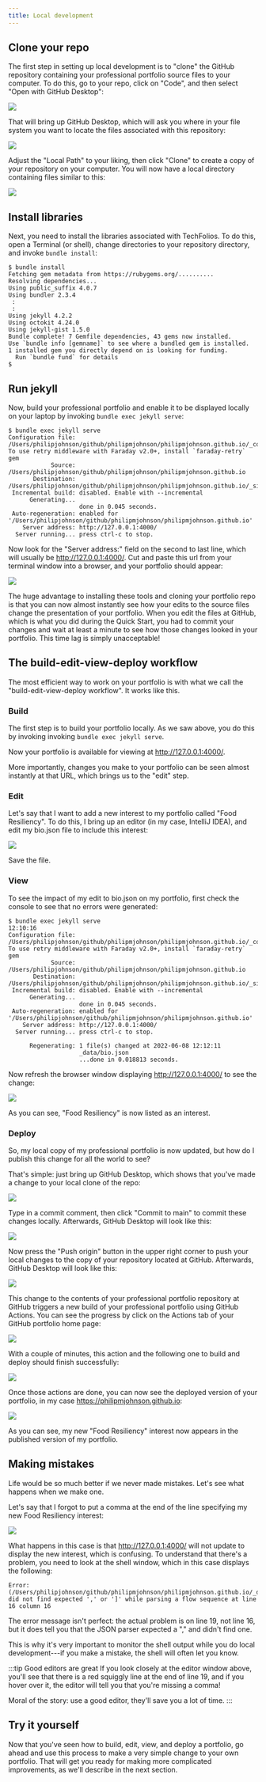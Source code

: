 ```yaml
---
title: Local development
---
```


## Clone your repo

The first step in setting up local development is to "clone" the GitHub repository containing your professional portfolio source files to your computer. To do this, go to your repo, click on "Code", and then select "Open with GitHub Desktop":

![](/img/user-guide/portfolio-download-desktop.png)


That will bring up GitHub Desktop, which will ask you where in your file system you want to locate the files associated with this repository:

![](/img/user-guide/desktop-clone-dialog.png)


Adjust the "Local Path" to your liking, then click "Clone" to create a copy of your repository on your computer. You will now have a local directory containing files similar to this:

![](/img/user-guide/local-repo-dir.png)

## Install libraries

Next, you need to install the libraries associated with TechFolios. To do this, open a Terminal (or shell), change directories to your repository directory, and invoke `bundle install`:

```shell
$ bundle install
Fetching gem metadata from https://rubygems.org/..........
Resolving dependencies...
Using public_suffix 4.0.7
Using bundler 2.3.4
 :
 :
Using jekyll 4.2.2
Using octokit 4.24.0
Using jekyll-gist 1.5.0
Bundle complete! 7 Gemfile dependencies, 43 gems now installed.
Use `bundle info [gemname]` to see where a bundled gem is installed.
1 installed gem you directly depend on is looking for funding.
  Run `bundle fund` for details
$
```

## Run jekyll

Now, build your professional portfolio and enable it to be displayed locally on your laptop by invoking `bundle exec jekyll serve`:

```shell
$ bundle exec jekyll serve
Configuration file: /Users/philipjohnson/github/philipmjohnson/philipmjohnson.github.io/_config.yml
To use retry middleware with Faraday v2.0+, install `faraday-retry` gem
            Source: /Users/philipjohnson/github/philipmjohnson/philipmjohnson.github.io
       Destination: /Users/philipjohnson/github/philipmjohnson/philipmjohnson.github.io/_site
 Incremental build: disabled. Enable with --incremental
      Generating... 
                    done in 0.045 seconds.
 Auto-regeneration: enabled for '/Users/philipjohnson/github/philipmjohnson/philipmjohnson.github.io'
    Server address: http://127.0.0.1:4000/
  Server running... press ctrl-c to stop.
 ```

Now look for the "Server address:" field on the second to last line, which will usually be http://127.0.0.1:4000/. Cut and paste this url from your terminal window into a browser, and your portfolio should appear:

![](/img/user-guide/local-portfolio.png)

The huge advantage to installing these tools and cloning your portfolio repo is that you can now almost instantly see how your edits to the source files change the presentation of your portfolio.  When you edit the files at GitHub, which is what you did during the Quick Start, you had to commit your changes and wait at least a minute to see how those changes looked in your portfolio. This time lag is simply unacceptable!

## The build-edit-view-deploy workflow

The most efficient way to work on your portfolio is with what we call the "build-edit-view-deploy workflow".  It works like this.

### Build

The first step is to build your portfolio locally. As we saw above, you do this by invoking invoking `bundle exec jekyll serve`.

Now your portfolio is available for viewing at http://127.0.0.1:4000/. 

More importantly, changes you make to your portfolio can be seen almost instantly at that URL, which brings us to the "edit" step.

### Edit

Let's say that I want to add a new interest to my portfolio called "Food Resiliency".  To do this, I bring up an editor (in my case, IntelliJ IDEA), and edit my bio.json file to include this interest:

![](/img/user-guide/intellij-bio-json.png)

Save the file.

### View

To see the impact of my edit to bio.json on my portfolio, first check the console to see that no errors were generated:

```shell
$ bundle exec jekyll serve                                         12:10:16
Configuration file: /Users/philipjohnson/github/philipmjohnson/philipmjohnson.github.io/_config.yml
To use retry middleware with Faraday v2.0+, install `faraday-retry` gem
            Source: /Users/philipjohnson/github/philipmjohnson/philipmjohnson.github.io
       Destination: /Users/philipjohnson/github/philipmjohnson/philipmjohnson.github.io/_site
 Incremental build: disabled. Enable with --incremental
      Generating... 
                    done in 0.045 seconds.
 Auto-regeneration: enabled for '/Users/philipjohnson/github/philipmjohnson/philipmjohnson.github.io'
    Server address: http://127.0.0.1:4000/
  Server running... press ctrl-c to stop.
                    
      Regenerating: 1 file(s) changed at 2022-06-08 12:12:11
                    _data/bio.json
                    ...done in 0.018813 seconds.
```

Now refresh the browser window displaying http://127.0.0.1:4000/ to see the change:

![](/img/user-guide/local-portfolio-2.png)

As you can see, "Food Resiliency" is now listed as an interest.

### Deploy

So, my local copy of my professional portfolio is now updated, but how do I publish this change for all the world to see? 

That's simple: just bring up GitHub Desktop, which shows that you've made a change to your local clone of the repo:

![](/img/user-guide/github-desktop-change.png)

Type in a commit comment, then click "Commit to main" to commit these changes locally. Afterwards, GitHub Desktop will look like this:

![](/img/user-guide/github-desktop-change-2.png)

Now press the "Push origin" button in the upper right corner to push your local changes to the copy of your repository located at GitHub.  Afterwards, GitHub Desktop will look like this:

![](/img/user-guide/github-desktop-change-3.png)

This change to the contents of your professional portfolio repository at GitHub triggers a new build of your professional portfolio using GitHub Actions. You can see the progress by click on the Actions tab of your GitHub portfolio home page:

![](/img/user-guide/food-resiliency-commit-action.png)

With a couple of minutes, this action and the following one to build and deploy should finish successfully:

![](/img/user-guide/food-resiliency-action-complete.png)

Once those actions are done, you can now see the deployed version of your portfolio, in my case https://philipmjohnson.github.io:

![](/img/user-guide/food-resiliency-deployed.png)

As you can see, my new "Food Resiliency" interest now appears in the published version of my portfolio.

## Making mistakes

Life would be so much better if we never made mistakes.  Let's see what happens when we make one. 

Let's say that I forgot to put a comma at the end of the line specifying my new Food Resiliency interest:

![](/img/user-guide/bio-json-error.png)

What happens in this case is that http://127.0.0.1:4000/ will not update to display the new interest, which is confusing. To understand that there's a problem, you need to look at the shell window, which in this case displays the following:

```shell
Error: (/Users/philipjohnson/github/philipmjohnson/philipmjohnson.github.io/_data/bio.json): did not find expected ',' or ']' while parsing a flow sequence at line 16 column 16
```

The error message isn't perfect: the actual problem is on line 19, not line 16, but it does tell you that the JSON parser expected a "," and didn't find one. 

This is why it's very important to monitor the shell output while you do local development---if you make a mistake, the shell will often let you know.

:::tip Good editors are great
If you look closely at the editor window above, you'll see that there is a red squiggly line at the end of line 19, and if you hover over it, the editor will tell you that you're missing a comma! 

Moral of the story: use a good editor, they'll save you a lot of time.
:::

## Try it yourself

Now that you've seen how to build, edit, view, and deploy a portfolio, go ahead and use this process to make a very simple change to your own portfolio.  That will get you ready for making more complicated improvements, as we'll describe in the next section.
